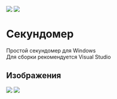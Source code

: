 ![](https://img.shields.io/badge/Platform-Windows-green)
![](https://img.shields.io/badge/.NET-4.6.1-yellow)
# Секундомер
Простой секундомер для Windows  
Для сборки рекомендуется Visual Studio
## Изображения
![](https://user-images.githubusercontent.com/103951737/164985073-eaaba9e8-66ee-4b4e-a380-9715a26b2b3d.png)
![](https://user-images.githubusercontent.com/103951737/164988243-5793d8f4-1629-4d81-9a0d-438da64df8a3.png)
